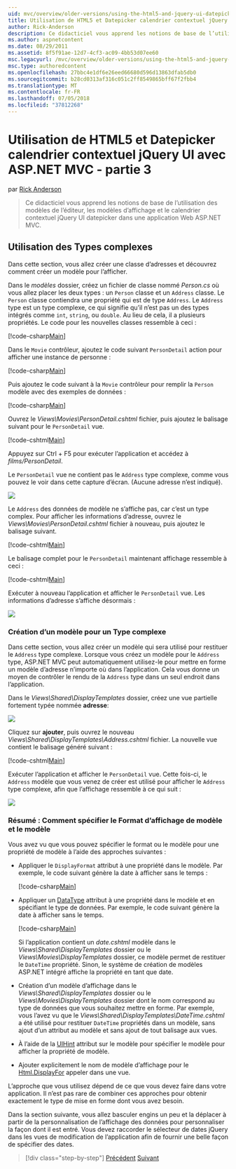 ```yaml
---
uid: mvc/overview/older-versions/using-the-html5-and-jquery-ui-datepicker-popup-calendar-with-aspnet-mvc/using-the-html5-and-jquery-ui-datepicker-popup-calendar-with-aspnet-mvc-part-3
title: Utilisation de HTML5 et Datepicker calendrier contextuel jQuery UI avec ASP.NET MVC - partie 3 | Microsoft Docs
author: Rick-Anderson
description: Ce didacticiel vous apprend les notions de base de l’utilisation des modèles de l’éditeur, les modèles d’affichage et le calendrier contextuel jQuery UI datepicker dans une MV ASP.NET...
ms.author: aspnetcontent
ms.date: 08/29/2011
ms.assetid: 8f5f91ae-12d7-4cf3-ac09-4bb53d07ee60
msc.legacyurl: /mvc/overview/older-versions/using-the-html5-and-jquery-ui-datepicker-popup-calendar-with-aspnet-mvc/using-the-html5-and-jquery-ui-datepicker-popup-calendar-with-aspnet-mvc-part-3
msc.type: authoredcontent
ms.openlocfilehash: 27bbc4e1df6e26eed66680d596d13863dfab5db0
ms.sourcegitcommit: b28cd0313af316c051c2ff8549865bff67f2fbb4
ms.translationtype: MT
ms.contentlocale: fr-FR
ms.lasthandoff: 07/05/2018
ms.locfileid: "37812268"
---
```

<a name="using-the-html5-and-jquery-ui-datepicker-popup-calendar-with-aspnet-mvc---part-3"></a>Utilisation de HTML5 et Datepicker calendrier contextuel jQuery UI avec ASP.NET MVC - partie 3
====================
par [Rick Anderson](https://github.com/Rick-Anderson)

> Ce didacticiel vous apprend les notions de base de l’utilisation des modèles de l’éditeur, les modèles d’affichage et le calendrier contextuel jQuery UI datepicker dans une application Web ASP.NET MVC.


## <a name="working-with-complex-types"></a>Utilisation des Types complexes

Dans cette section, vous allez créer une classe d’adresses et découvrez comment créer un modèle pour l’afficher.

Dans le *modèles* dossier, créez un fichier de classe nommé *Person.cs* où vous allez placer les deux types : un `Person` classe et un `Address` classe. Le `Person` classe contiendra une propriété qui est de type `Address`. Le `Address` type est un type complexe, ce qui signifie qu’il n’est pas un des types intégrés comme `int`, `string`, ou `double`. Au lieu de cela, il a plusieurs propriétés. Le code pour les nouvelles classes ressemble à ceci :

[!code-csharp[Main](using-the-html5-and-jquery-ui-datepicker-popup-calendar-with-aspnet-mvc-part-3/samples/sample1.cs)]

Dans le `Movie` contrôleur, ajoutez le code suivant `PersonDetail` action pour afficher une instance de personne :

[!code-csharp[Main](using-the-html5-and-jquery-ui-datepicker-popup-calendar-with-aspnet-mvc-part-3/samples/sample2.cs)]

Puis ajoutez le code suivant à la `Movie` contrôleur pour remplir la `Person` modèle avec des exemples de données :

[!code-csharp[Main](using-the-html5-and-jquery-ui-datepicker-popup-calendar-with-aspnet-mvc-part-3/samples/sample3.cs)]

Ouvrez le *Views\Movies\PersonDetail.cshtml* fichier, puis ajoutez le balisage suivant pour le `PersonDetail` vue.

[!code-cshtml[Main](using-the-html5-and-jquery-ui-datepicker-popup-calendar-with-aspnet-mvc-part-3/samples/sample4.cshtml)]

Appuyez sur Ctrl + F5 pour exécuter l’application et accédez à *films/PersonDetail*.

Le `PersonDetail` vue ne contient pas le `Address` type complexe, comme vous pouvez le voir dans cette capture d’écran. (Aucune adresse n’est indiqué).

![](using-the-html5-and-jquery-ui-datepicker-popup-calendar-with-aspnet-mvc-part-3/_static/image1.png)

Le `Address` des données de modèle ne s’affiche pas, car c’est un type complex. Pour afficher les informations d’adresse, ouvrez le *Views\Movies\PersonDetail.cshtml* fichier à nouveau, puis ajoutez le balisage suivant.

[!code-cshtml[Main](using-the-html5-and-jquery-ui-datepicker-popup-calendar-with-aspnet-mvc-part-3/samples/sample5.cshtml)]

Le balisage complet pour le `PersonDetail` maintenant affichage ressemble à ceci :

[!code-cshtml[Main](using-the-html5-and-jquery-ui-datepicker-popup-calendar-with-aspnet-mvc-part-3/samples/sample6.cshtml)]

Exécuter à nouveau l’application et afficher le `PersonDetail` vue. Les informations d’adresse s’affiche désormais :

![](using-the-html5-and-jquery-ui-datepicker-popup-calendar-with-aspnet-mvc-part-3/_static/image2.png)

### <a name="creating-a-template-for-a-complex-type"></a>Création d’un modèle pour un Type complexe

Dans cette section, vous allez créer un modèle qui sera utilisé pour restituer le `Address` type complexe. Lorsque vous créez un modèle pour le `Address` type, ASP.NET MVC peut automatiquement utilisez-le pour mettre en forme un modèle d’adresse n’importe où dans l’application. Cela vous donne un moyen de contrôler le rendu de la `Address` type dans un seul endroit dans l’application.

Dans le *Views\Shared\DisplayTemplates* dossier, créez une vue partielle fortement typée nommée **adresse**:

![](using-the-html5-and-jquery-ui-datepicker-popup-calendar-with-aspnet-mvc-part-3/_static/image3.png)

Cliquez sur **ajouter**, puis ouvrez le nouveau *Views\Shared\DisplayTemplates\Address.cshtml* fichier. La nouvelle vue contient le balisage généré suivant :

[!code-cshtml[Main](using-the-html5-and-jquery-ui-datepicker-popup-calendar-with-aspnet-mvc-part-3/samples/sample7.cshtml)]

Exécuter l’application et afficher le `PersonDetail` vue. Cette fois-ci, le `Address` modèle que vous venez de créer est utilisé pour afficher le `Address` type complexe, afin que l’affichage ressemble à ce qui suit :

![](using-the-html5-and-jquery-ui-datepicker-popup-calendar-with-aspnet-mvc-part-3/_static/image4.png)

### <a name="summary-ways-to-specify-the-model-display-format-and-template"></a>Résumé : Comment spécifier le Format d’affichage de modèle et le modèle

Vous avez vu que vous pouvez spécifier le format ou le modèle pour une propriété de modèle à l’aide des approches suivantes :

- Appliquer le `DisplayFormat` attribut à une propriété dans le modèle. Par exemple, le code suivant génère la date à afficher sans le temps :

    [!code-csharp[Main](using-the-html5-and-jquery-ui-datepicker-popup-calendar-with-aspnet-mvc-part-3/samples/sample8.cs)]
- Appliquer un [DataType](https://msdn.microsoft.com/library/system.componentmodel.dataannotations.datatype.aspx) attribut à une propriété dans le modèle et en spécifiant le type de données. Par exemple, le code suivant génère la date à afficher sans le temps.

    [!code-csharp[Main](using-the-html5-and-jquery-ui-datepicker-popup-calendar-with-aspnet-mvc-part-3/samples/sample9.cs)]

    Si l’application contient un *date.cshtml* modèle dans le *Views\Shared\DisplayTemplates* dossier ou le *Views\Movies\DisplayTemplates* dossier, ce modèle permet de restituer le `DateTime` propriété. Sinon, le système de création de modèles ASP.NET intégré affiche la propriété en tant que date.
- Création d’un modèle d’affichage dans le *Views\Shared\DisplayTemplates* dossier ou le *Views\Movies\DisplayTemplates* dossier dont le nom correspond au type de données que vous souhaitez mettre en forme. Par exemple, vous l’avez vu que le *Views\Shared\DisplayTemplates\DateTime.cshtml* a été utilisé pour restituer `DateTime` propriétés dans un modèle, sans ajout d’un attribut au modèle et sans ajout de tout balisage aux vues.
- À l’aide de la [UIHint](https://msdn.microsoft.com/library/system.componentmodel.dataannotations.uihintattribute.uihint.aspx) attribut sur le modèle pour spécifier le modèle pour afficher la propriété de modèle.
- Ajouter explicitement le nom de modèle d’affichage pour le [Html.DisplayFor](https://msdn.microsoft.com/library/ee407420.aspx) appeler dans une vue.

L’approche que vous utilisez dépend de ce que vous devez faire dans votre application. Il n’est pas rare de combiner ces approches pour obtenir exactement le type de mise en forme dont vous avez besoin.

Dans la section suivante, vous allez basculer engins un peu et la déplacer à partir de la personnalisation de l’affichage des données pour personnaliser la façon dont il est entré. Vous devez raccorder le sélecteur de dates jQuery dans les vues de modification de l’application afin de fournir une belle façon de spécifier des dates.

> [!div class="step-by-step"]
> [Précédent](using-the-html5-and-jquery-ui-datepicker-popup-calendar-with-aspnet-mvc-part-2.md)
> [Suivant](using-the-html5-and-jquery-ui-datepicker-popup-calendar-with-aspnet-mvc-part-4.md)
